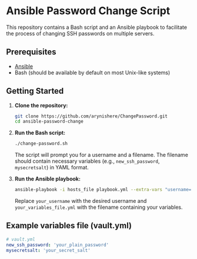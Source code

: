 # Ansible Password Change Script

This repository contains a Bash script and an Ansible playbook to facilitate the process of changing SSH passwords on multiple servers.

## Prerequisites

- [Ansible](https://www.ansible.com/)
- Bash (should be available by default on most Unix-like systems)

## Getting Started

1. **Clone the repository:**

    ```bash
    git clone https://github.com/arynishere/ChangePassword.git
    cd ansible-password-change
    ```

2. **Run the Bash script:**

    ```bash
    ./change-password.sh
    ```

    The script will prompt you for a username and a filename. The filename should contain necessary variables (e.g., `new_ssh_password`, `mysecretsalt`) in YAML format.

3. **Run the Ansible playbook:**

    ```bash
    ansible-playbook -i hosts_file playbook.yml --extra-vars "username=your_username filename=your_variables_file.yml"
    ```

    Replace `your_username` with the desired username and `your_variables_file.yml` with the filename containing your variables.

## Example variables file (vault.yml)

```yaml
# vault.yml
new_ssh_password: 'your_plain_password'
mysecretsalt: 'your_secret_salt'
